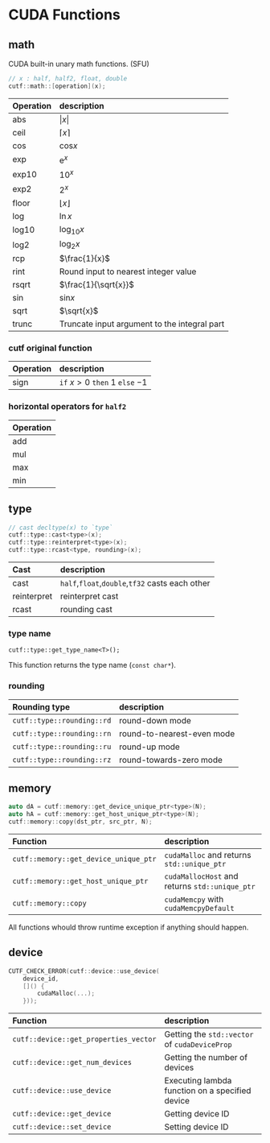# CUDA Functions
## math
CUDA built-in unary math functions. (SFU)
```cpp
// x : half, half2, float, double
cutf::math::[operation](x);
```
|Operation| description |
|:--------|:------------|
|abs|$` \|x\| `$|
|ceil|$`\lceil x \rceil`$|
|cos|$`\mathrm{cos} x`$|
|exp|$`\mathrm{e}^{x}`$|
|exp10|$`10^x`$|
|exp2|$`2^x`$|
|floor|$`\lfloor x \rfloor`$|
|log|$`\ln x`$|
|log10|$`\log_{10} x`$|
|log2|$`\log_{2} x`$|
|rcp|$`\frac{1}{x}`$|
|rint|Round input to nearest integer value|
|rsqrt|$`\frac{1}{\sqrt{x}}`$|
|sin|$`\mathrm{sin} x `$|
|sqrt|$`\sqrt{x}`$|
|trunc|	Truncate input argument to the integral part|

### cutf original function
|Operation| description |
|:--------|:------------|
|sign|`if` $`x > 0`$ `then` $`1`$ `else` $`-1`$|

### horizontal operators for `half2`
|Operation|
|:--------|
|add      |
|mul      |
|max      |
|min      |

## type
```cpp
// cast decltype(x) to `type`
cutf::type::cast<type>(x);
cutf::type::reinterpret<type>(x);
cutf::type::rcast<type, rounding>(x);
```

|Cast| description |
|:--------|:------------|
|cast|`half`,`float`,`double`,`tf32` casts each other|
|reinterpret|reinterpret cast|
|rcast|rounding cast|

### type name
```
cutf::type::get_type_name<T>();
```
This function returns the type name (`const char*`).

### rounding
| Rounding type | description |
|:--------------|:------------|
|`cutf::type::rounding::rd`|round-down mode|
|`cutf::type::rounding::rn`|round-to-nearest-even mode|
|`cutf::type::rounding::ru`|round-up mode|
|`cutf::type::rounding::rz`|round-towards-zero mode|

## memory
```cpp
auto dA = cutf::memory::get_device_unique_ptr<type>(N);
auto hA = cutf::memory::get_host_unique_ptr<type>(N);
cutf::memory::copy(dst_ptr, src_ptr, N);
```

| Function | description |
|:--------------|:------------|
|`cutf::memory::get_device_unique_ptr`|`cudaMalloc` and returns `std::unique_ptr`|
|`cutf::memory::get_host_unique_ptr`|`cudaMallocHost` and returns `std::unique_ptr`|
|`cutf::memory::copy`|`cudaMemcpy` with `cudaMemcpyDefault`|

All functions whould throw runtime exception if anything should happen.

## device
```cpp
CUTF_CHECK_ERROR(cutf::device::use_device(
	device_id,
	[]() {
		cudaMalloc(...);
	}));
```

| Function | description |
|:--------------|:------------|
|`cutf::device::get_properties_vector`|Getting the `std::vector` of `cudaDeviceProp`|
|`cutf::device::get_num_devices`|Getting the number of devices|
|`cutf::device::use_device`|Executing lambda function on a specified device|
|`cutf::device::get_device`|Getting device ID|
|`cutf::device::set_device`|Setting device ID|
